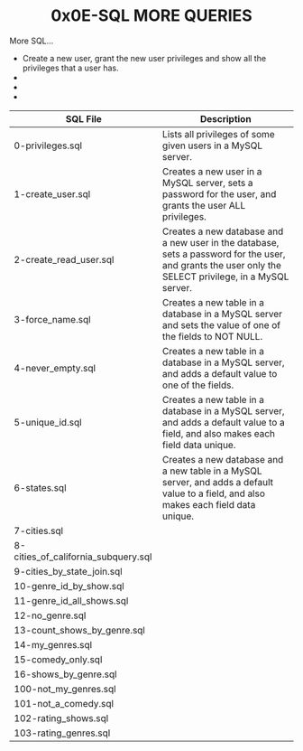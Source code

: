 <h1 align="center"><b>0x0E-SQL MORE QUERIES</b></h1>

More SQL...
<ul>
<li>Create a new user, grant the new user privileges and show all the privileges that a user has.</li>
<li></li>
<li></li>
<li></li>
</ul>

|SQL File| Description|
|---|---|
|0-privileges.sql|Lists all privileges of some given users in a MySQL server.|
|1-create_user.sql|Creates a new user in a MySQL server, sets a password for the user, and grants the user ALL privileges.|
|2-create_read_user.sql|Creates a new database and a new user in the database, sets a password for the user, and grants the user only the SELECT privilege, in a MySQL server.|
|3-force_name.sql|Creates a new table in a database in a MySQL server and sets the value of one of the fields to NOT NULL.|
|4-never_empty.sql|Creates a new table in a database in a MySQL server, and adds a default value to one of the fields.|
|5-unique_id.sql|Creates a new table in a database in a MySQL server, and adds a default value to a field, and also makes each field data unique.|
|6-states.sql|Creates a new database and a new table in a MySQL server, and adds a default value to a field, and also makes each field data unique.|
|7-cities.sql||
|8-cities_of_california_subquery.sql||
|9-cities_by_state_join.sql||
|10-genre_id_by_show.sql||
|11-genre_id_all_shows.sql||
|12-no_genre.sql||
|13-count_shows_by_genre.sql||
|14-my_genres.sql||
|15-comedy_only.sql||
|16-shows_by_genre.sql||
|100-not_my_genres.sql||
|101-not_a_comedy.sql||
|102-rating_shows.sql||
|103-rating_genres.sql||
